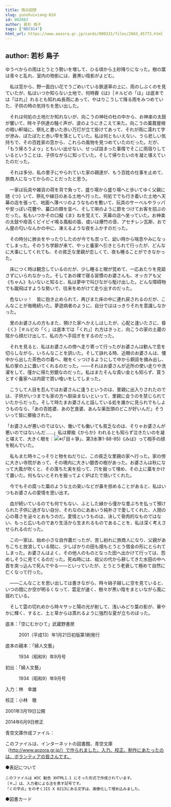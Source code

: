 ```yaml
---
title: 雨の回想
slug: yunohuixiang-82d
id: 002663
author: 若杉 鳥子
tags: ["NDC914"]
html_url: https://www.aozora.gr.jp/cards/000331/files/2663_45773.html
---
```


## author: 若杉 鳥子

ゆうべからの雨はとうとう勢いを増して、ひる頃から土砂降りになった。樹の葉は青々と乱れ、室内の物影には、蒼黒い陰影がよどむ。

　私は窓から、野一面白い花でうごめいている鉄道草の上に、雨のしぶくのを見ていたが、私はいつか知らない土地で、何時霽《は》［＃ルビの「は」は底本では「はれ」］れるとも知れぬ長雨にあって、やはりこうして降る雨をみつめていた、子供の時の気持ちを思い出した。

　それは何処の土地だか知れないが、向こうの神社の杜の中から、お神楽の太鼓が響いて、時々子供達の騒ぐ声が、波のようにきこえて来た。向こうの藁葺屋根の暗い軒端に、祭礼と書いた赤い万灯が立て掛けてあって、それが雨に濡れて字が滲み、ぽたぽたと赤い雫を落としていた。私は何ともいえない、うら悲しい気持ちで、その百姓家の窓から、これらの風物を見つめていたのだった。だが、「もう帰ろうよゥ」ともいい出せない、せっぱ詰まった事情でそこに雨宿りしているということは、子供ながらに知っていた。そして帰りたいのを凝と堪えていたのだった。

　それは多分、私の里子にやられていた家の親達が、もう百姓の仕事を止めて、旅商人になってからのことだったと思う。

　一家は玩具や雑貨の荷を背で負って、盛り場から盛り場へと歩いてゆく父親に随《つ》いて、祭礼や縁日のある土地へ行った。何処ででも行き着いた土地へ天幕の店を張って、地面へ薄ベリのようなものを敷いて、玩具のサーベルやラッパや安っぽい花簪や、蟇口の類を並べ、そして唄のように節をつけてお客を招ぶのだった。私もいつかその口擬《ま》ねを覚えて、天幕の店へ坐っていた。お神楽の太鼓や疳高くピイピイ鳴る風船の笛、或いは爆竹の音、アセチレン瓦斯、おでん屋の匂いなんかの中に、凍えるような夜をふかすのだった。

　その時分に肺炎をやったりしたのが今でも祟って、幼い時から喘息やみになってしまった。そのうち学齢が来て、やっと養家へ引きとられて行ったが、どんなに大事にしてくれても、その貧乏な里親が恋しくて、夜も睡ることができなかった。

　床につく時は観念しているのだが、少し睡ると眼が覚めて、一応あたりを見廻さずにいられなかった。そしてあの裸で寝る習慣のお婆さんも、オッカアも父《ちゃん》もいないと知ると、私は夢中で叫びながら駈け出した。どんな障碍物でも蹴飛ばすような勢いで、往来をめがけて走り出すのだった。

　危ないッ！　皆に抱き止められて、再びまた床の中に連れ戻されるのだが、こんなことが毎晩続いた。夢遊病者のように、自分でははっきりそれを意識しなかった。

　里のお婆さんの方もまた、預けた家へかえしはしたが、心配と逢いたさに、昏《く》［＃ルビの「く」は底本では「くれ」］れ方はきっと、向こうの家の土蔵の陰から顔だけ出して、私の方へ手招ぎをするのだった。

　それを見ると、私はお婆さんの傍へ走り寄って行ったがお婆さんは歓んで息を切らしながら、いろんなことを訊いた。そして訣れる時、近眼のお婆さんは、懐中から出した茶色の巾着へ、眼をくッつけるようにして中から銅貨を摘み出し、私の掌の上に置いてくれるのだった。――それはお婆さんが近所の使い走りや洗濯をして、僅かに得た労銀なのだった。私はまたそんな貴い金とも知らず、貰うとすぐ養家へは内密で買い喰いをしてしまった。

　こうして人目を忍んではお婆さんに逢うというのは、里親に出入りされたのでは、子供がいつまでも家の方へ馴染まないといって、里親に会うのを禁じられていたからだった。そして時たまお婆さんと話している処を誰かに見られでもしようものなら、「あの百姓婆、あの乞食婆、あんな薬缶頭のどこが好いんだ」そういって皆に揶揄された。

「お婆さんが悪いのではない、働いても働いても貧乏なのは、そりゃお婆さんが悪いのではないんだ……」私は揶揄《からか》われるとも知らず泣きたいのを凝と堪えて、大きく眼を｜![※(「目＋爭」、第3水準1-88-85)](https://www.aozora.gr.jp/cards/000331/files/../../../gaiji/1-88/1-88-85.png)《みは》って相手の顔を睨んでいた。

　私もまた時々こっそりと物をねだりに、この貧乏な里親の家へ行った。家の傍に大きい寺院があって、その境内に大きい銀杏の樹があった。お婆さんは秋になって大風が吹くと、その落ちた実を拾って、穴を掘って埋め、その上に藁をかけて置いた。何もないとそれを掘ってよく炉ばたで焼いてくれた。

　今でもその腐った藁のような土の臭いなどが鼻を掠めることがあると、私はいつもお婆さんの愛情を思い出す。

　血が続いているのでも何でもない、ふとした縁から僅かな里ぶちを払って預けられた子供に過ぎない自分、それなのにああいう純朴さで愛してくれた、人間の心の尊さを泌々とおもうのだ。愛情というものは、決して骨肉的なものではない、もっと広いものであり生活から生まれるものであることを、私は深く考えさせられるのだった。

　この一家は、始め小さな自作農だったが、苦し紛れに旅商人になり、父親があちこちと放浪している間に、少しばかりの田も畑もとうとう借金の形にとられてしまった。お婆さんはよく、その他人のものとなった田へ出かけて行っては、怨めしそうに見てくるのだった。死ぬ時には、祖父の代から耕してきた水田の中へ首を突っ込んで死んでやる――といっていたが、とうとう老衰して極めて自然に亡くなって行った。

　――こんなことを思い出しては書きながら、時々硝子越しに空を見ていると、いつの間にか空が明るくなって、雲足が速く、樹々が黒い陰をまといながら風に揺れている。

　そして雲の切れめから時々サッと陽の光が射して、浅いみどり葉の影が、華やかに輝く、すると、土と草からは蒸れるように強烈な夏が立ちのぼった。













底本：「空にむかひて」武蔵野書房

　　　2001（平成13）年1月21日初版第1刷発行

底本の親本：「婦人文藝」

　　　1934（昭和9）年9月号

初出：「婦人文藝」

　　　1934（昭和9）年9月号

入力：林　幸雄

校正：小林　徹

2001年3月19日公開

2014年6月9日修正

青空文庫作成ファイル：

このファイルは、インターネットの図書館、青空文庫（http://www.aozora.gr.jp/）で作られました。入力、校正、制作にあたったのは、ボランティアの皆さんです。











●表記について


	このファイルは W3C 勧告 XHTML1.1 にそった形式で作成されています。
	［＃…］は、入力者による注を表す記号です。
	「くの字点」をのぞくJIS X 0213にある文字は、画像化して埋め込みました。







●図書カード